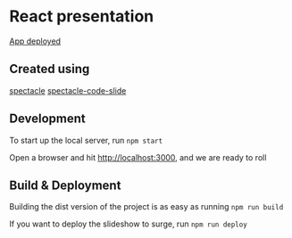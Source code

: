 # React presentation

[App deployed](http://aspiring-increase.surge.sh)

## Created using

[spectacle](https://github.com/FormidableLabs/spectacle)
[spectacle-code-slide](https://github.com/thejameskyle/spectacle-code-slide)


## Development

To start up the local server, run `npm start`

Open a browser and hit [http://localhost:3000](http://localhost:3000), and we are ready to roll

## Build & Deployment

Building the dist version of the project is as easy as running `npm run build`

If you want to deploy the slideshow to surge, run `npm run deploy`
